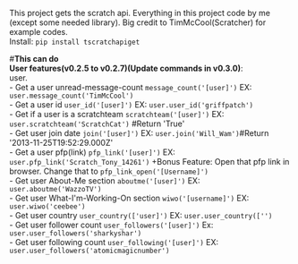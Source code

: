 This project gets the scratch api. Everything in this project code by me (except some needed library). Big credit to TimMcCool(Scratcher) for example codes. <br>
Install: `pip install tscratchapiget`

#**This can do**<br>
    **User features(v0.2.5 to v0.2.7)(Update commands in v0.3.0)**:<br>
        user.<br>
        - Get a user unread-message-count ```message_count('[user]')```     EX: ```user.message_count('TimMcCool')```<br>
        - Get a user id ```user_id('[user]')```     EX: ```user.user_id('griffpatch')```<br>
        - Get if a user is a scratchteam ```scratchteam('[user]')```     EX: ```user.scratchteam('ScratchCat')``` #Return 'True'<br>
        - Get user join date ```join('[user]')```     EX: ```user.join('Will_Wam')```#Return '2013-11-25T19:52:29.000Z'<br>
        - Get a user pfp(link) ```pfp_link('[user]')```     EX: ```user.pfp_link('Scratch_Tony_14261')```          +Bonus Feature: Open that pfp link in browser. Change that to ```pfp_link_open('[Username]')```<br>
        - Get user About-Me section ```aboutme('[user]')``` EX: ```user.aboutme('WazzoTV')```<br>
        - Get user What-I'm-Working-On section ```wiwo('[username]')```     EX: ```user.wiwo('ceebee')```<br>
        - Get user country ```user_country(['user]')```     EX: ```user.user_country(['')```<br>
        - Get user follower count ```user_followers('[user]')```     Ex: ```user.user_followers('sharkyshar')```<br>
        - Get user following count ```user_following('[user]')```     EX: ```user.user_followers('atomicmagicnumber')```<br>
